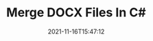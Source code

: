 ---
############################# Static ############################
layout: "auto-gen"
date: 2021-11-16T15:47:12
draft: false

############################# Head ############################
head_title: "Merge DOCX Files in C# | DOCX Merger"
head_description: "Merge multiple DOCX files into a single file using C#/.NET merger API. Merge specific pages or page ranges from various documents to a single document."

############################# Header ############################
title: "Merge DOCX Files In C#"
description: "Merge multiple DOCX files into a single file using C# merger API. Merge selected pages or page ranges from various source documents into a single resultant document."
bg_image: "https://cms.admin.containerize.com/templates/aspose/App_Themes/V3/images/bg/header1.png"
bg_overlay: false
button:
    enable: true
    icon: "fas fa-arrow-down"
    label: "Download Free Trial"
    link: "https://downloads.groupdocs.com/merger/net"

############################# SubMenu ############################
submenu:
    enable: true

    left:
        img_alt: "GroupDocs.Merger for .NET"
        image: "https://cms.admin.containerize.com/templates/groupdocs/images/product-logos/90x90-noborder/groupdocs-merger-net.png"
        product: "GroupDocs.Merger"
        platform: ".NET"

    middle:
        button:

            # button loop
            - link: "https://apireference.groupdocs.com/merger/net"
              text: "API Reference"

            # button loop
            - link: "https://github.com/groupdocs-merger"
              text: "Code Examples"

            # button loop
            - link: "https://products.groupdocs.app/merger/family"
              text: "Live Demos"

            # button loop
            - link: "https://purchase.groupdocs.com/pricing/merger/net"
              text: "Pricing"

    right:
        link_download: "https://downloads.groupdocs.com/merger"
        link_learn: "https://docs.groupdocs.com/merger/net"
        link_buy: "https://purchase.groupdocs.com"

############################# About ############################
about:
    enable: true
    title: "About GroupDocs.Merger for .NET API"
    content: |
        [GroupDocs.Merger for .NET](https://products.groupdocs.com/merger/net) offers a simple solution to safely merge & split between a wide range of document formats including PDF, Microsoft Office (Word, Excel, PowerPoint, OneNote), OpenDocument, HTML, images and many others within .NET applications. By adding just a few lines of the code, perform several document operations such as move, remove, rotate, swap, extract or change the orientation of pages within the documents. The documents merging API also supports previewing document pages as an image to analyse the document structure, formatting and content on the page.
        
        GroupDocs.Merger APIs are well supported on all major operating systems and platforms including .NET Framework, .NET Standard, .NET Core, Mono and Xamarin.

############################# Steps ############################
steps:
    enable: true
    title_left: "How to Merge Multiple DOCX Files"
    content_left: |
        [GroupDocs.Merger](https://products.groupdocs.com/merger/net) makes it easy for .NET developers to merge two or more DOCX files within their applications by implementing a few easy steps.

        *   Create new instance of <mark>**Merger**</mark> class and pass source document path as a constructor parameter.
        *   Call <mark>**Join**</mark> method of <mark>**Merger**</mark> class instance and pass second source document path.
        *   Call <mark>**Save**</mark> method of <mark>**Merger**</mark> class instance to save the merged document.
        
    title_right: "System Requirements"
    content_right: |
        GroupDocs.Merger for .NET APIs are supported on all major platforms and operating systems. Before executing the code below, please make sure that you have the following prerequisites installed on your system.

        *   Operating Systems: Microsoft Windows, Linux, MacOS
        *   Development Environments: Visual Studio, Xamarin, MonoDevelop
        *   Frameworks: .NET Framework, .NET Standard, .NET Core, Mono
        *   Download the latest version of GroupDocs.Merger for .NET from [Nuget](https://www.nuget.org/packages/GroupDocs.Merger)
        
    code: |
        ```cs
        // Merge DOCX files using GroupDocs.Merger API
        // Instantiate Merger with input DOCX document
        using (Merger merger = new Merger("input1.docx"))
          {
            // Call Join method of Merger class instance and pass second source document path
            merger.Join("input2.docx");
            
            // Call Save method of Merger class instance to save merged document
            merger.Save("merged-file.docx");
          }
        ```

############################# Demos ############################
demos:
    enable: true
    title: "Live Demos - Online App to Merge Documents"
    content: |
        Merge more than one DOCX files right now by visiting [GroupDocs.Merger Live Demos](https://products.groupdocs.app/merger/family) website.  
        The live demo has the following benefits
        
############################# About Formats ############################
about_formats:
    enable: true
    format:
        # format loop
        - icon: "far fa-file-image-o"
          title: "About DOCX File Format"
          content: |
            Docx is a well-known format for Microsoft Word documents. Introduced from 2007 with the release of Microsoft Office 2007, the structure of this new Document format was changed from plain binary to a combination of XML and binary files. Docx files can be opened with Word 2007 and lateral versions but not with the earlier versions of MS Word which support DOC file extensions.

          link: "https://docs.fileformat.com/word-processing/docx/"

############################# More Formats ############################
more_formats:
    enable: true
    title: "Merging Other Document Formats"
    content: |
        .NET documents merger API for file formats and images. Merge between some of the popular file formats as stated below.
    format: 
        # format loop
        - name: "Merge PDF Files"
          link: "https://products.groupdocs.com/merger/net/pdf/"
          description: "Adobe Portable Document Format"

        # format loop
        - name: "Merge Word Files"
          link: "https://products.groupdocs.com/merger/net/word/"
          description: "Microsoft Word Document"

        # format loop
        - name: "Merge Excel Files"
          link: "https://products.groupdocs.com/merger/net/excel/"
          description: "Microsoft Excel Worksheet"

        # format loop
        - name: "Merge Worksheet Files"
          link: "https://products.groupdocs.com/merger/net/worksheet/"
          description: "Microsoft Excel Worksheet"

        # format loop
        - name: "Merge Image Files"
          link: "https://products.groupdocs.com/merger/net/image/"
          description: "Image Files"

        # format loop
        - name: "Merge DOC Files"
          link: "https://products.groupdocs.com/merger/net/doc/"
          description: "Microsoft Word Document"

        # format loop
        - name: "Merge DOCM Files"
          link: "https://products.groupdocs.com/merger/net/docm/"
          description: "Microsoft Word Macro-Enabled Document"

        # format loop
        - name: "Merge DOCX Files"
          link: "https://products.groupdocs.com/merger/net/docx/"
          description: "Microsoft Word Open XML Document"

        # format loop
        - name: "Merge DOT Files"
          link: "https://products.groupdocs.com/merger/net/dot/"
          description: "Microsoft Word Document Template"

        # format loop
        - name: "Merge DOTX Files"
          link: "https://products.groupdocs.com/merger/net/dotx/"
          description: "Word Open XML Document Template"

        # format loop
        - name: "Merge DOTM Files"
          link: "https://products.groupdocs.com/merger/net/dotm/"
          description: "Microsoft Word Macro-Enabled Template"

        # format loop
        - name: "Merge RTF Files"
          link: "https://products.groupdocs.com/merger/net/rtf/"
          description: "Rich Text Document"

        # format loop
        - name: "Merge ODT Files"
          link: "https://products.groupdocs.com/merger/net/odt/"
          description: "Open Document Text"

        # format loop
        - name: "Merge OTT Files"
          link: "https://products.groupdocs.com/merger/net/ott/"
          description: "OpenDocument Text Template"

        # format loop
        - name: "Merge XLS Files"
          link: "https://products.groupdocs.com/merger/net/xls/"
          description: "Microsoft Excel Binary File Format"

        # format loop
        - name: "Merge XLSX Files"
          link: "https://products.groupdocs.com/merger/net/xlsx/"
          description: "Microsoft Excel Open XML Spreadsheet"

        # format loop
        - name: "Merge XLAM Files"
          link: "https://products.groupdocs.com/merger/net/xlam/"
          description: "Excel Open XML Macro-Enabled Add-in"

        # format loop
        - name: "Merge XLSM Files"
          link: "https://products.groupdocs.com/merger/net/xlsm/"
          description: "Microsoft Excel Macro-Enabled Spreadsheet"

        # format loop
        - name: "Merge XLSB Files"
          link: "https://products.groupdocs.com/merger/net/xlsb/"
          description: "Microsoft Excel Binary Worksheet"

        # format loop
        - name: "Merge XLTX Files"
          link: "https://products.groupdocs.com/merger/net/xltx/"
          description: "Microsoft Excel template"

        # format loop
        - name: "Merge XLTM Files"
          link: "https://products.groupdocs.com/merger/net/xltm/"
          description: "Microsoft Excel macro-enabled template"

        # format loop
        - name: "Merge ODS Files"
          link: "https://products.groupdocs.com/merger/net/ods/"
          description: "Open Document Spreadsheet"

        # format loop
        - name: "Merge CSV Files"
          link: "https://products.groupdocs.com/merger/net/csv/"
          description: "Comma Separated Values File"

        # format loop
        - name: "Merge TSV Files"
          link: "https://products.groupdocs.com/merger/net/tsv/"
          description: "Tab Separated Values File"
        
        # format loop
        - name: "Merge PPT Files"
          link: "https://products.groupdocs.com/merger/net/ppt/"
          description: "PowerPoint Presentation"

        # format loop
        - name: "Merge PPTX Files"
          link: "https://products.groupdocs.com/merger/net/pptx/"
          description: "PowerPoint Open XML Presentation"

        # format loop
        - name: "Merge PPS Files"
          link: "https://products.groupdocs.com/merger/net/pps/"
          description: "Microsoft PowerPoint 97-2003 Slide Show"

        # format loop
        - name: "Merge PPSX Files"
          link: "https://products.groupdocs.com/merger/net/ppsx/"
          description: "PowerPoint Open XML Slide Show"

        # format loop
        - name: "Merge POTX Files"
          link: "https://products.groupdocs.com/merger/net/potx/"
          description: "Microsoft PowerPoint Template"

        # format loop
        - name: "Merge PPTM Files"
          link: "https://products.groupdocs.com/merger/net/pptm/"
          description: "Microsoft PowerPoint Presentation"

        # format loop
        - name: "Merge ODP Files"
          link: "https://products.groupdocs.com/merger/net/odp/"
          description: "OpenDocument Presentation"

        # format loop
        - name: "Merge OTP Files"
          link: "https://products.groupdocs.com/merger/net/otp/"
          description: "OpenDocument Presentation Template"

        # format loop
        - name: "Merge Text Files"
          link: "https://products.groupdocs.com/merger/net/txt/"
          description: "Plain Text File"

        # format loop
        - name: "Merge OneNote Files"
          link: "https://products.groupdocs.com/merger/net/one/"
          description: "Microsoft OneNote"

        # format loop
        - name: "Merge TIFF Files"
          link: "https://products.groupdocs.com/merger/net/tiff/"
          description: "Tagged Image File Format"
        
        # format loop
        - name: "Merge PNG Files"
          link: "https://products.groupdocs.com/merger/net/png/"
          description: "Portable Network Graphic"

        # format loop
        - name: "Merge BMP Files"
          link: "https://products.groupdocs.com/merger/net/bmp/"
          description: "Bitmap File Format"

        # format loop
        - name: "Merge XPS Files"
          link: "https://products.groupdocs.com/merger/net/xps/"
          description: "XML Paper Specification File"

        # format loop
        - name: "Merge Web Files"
          link: "https://products.groupdocs.com/merger/net/web/"
          description: "Hypertext Markup Language File"

        # format loop
        - name: "Merge HTML Files"
          link: "https://products.groupdocs.com/merger/net/html/"
          description: "Hypertext Markup Language File"

        # format loop
        - name: "Merge MHT Files"
          link: "https://products.groupdocs.com/merger/net/mht/"
          description: "MHTML Web Archive"

        # format loop
        - name: "Merge MHTML Files"
          link: "https://products.groupdocs.com/merger/net/mhtml/"
          description: "MIME HTML"

        # format loop
        - name: "Merge TEX Files"
          link: "https://products.groupdocs.com/merger/net/tex/"
          description: "LaTeX Source Document"

        # format loop
        - name: "Merge EPUB Files"
          link: "https://products.groupdocs.com/merger/net/epub/"
          description: "eBook File"
          
        # format loop
        - name: "Merge PPSM Files"
          link: "https://products.groupdocs.com/merger/net/ppsm/"
          description: "Microsoft PowerPoint Macro-Enabled Slide Show"
        
        # format loop
        - name: "Merge POTM Files"
          link: "https://products.groupdocs.com/merger/net/potm/"
          description: "Microsoft PowerPoint Macro-Enabled Template"

############################# Back to top ###############################
back_to_top:
    enable: true
---
